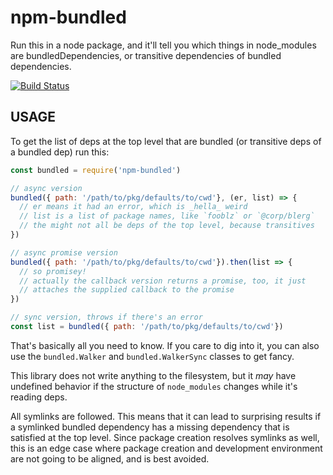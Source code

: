 # npm-bundled

Run this in a node package, and it'll tell you which things in node_modules are bundledDependencies, or transitive
dependencies of bundled dependencies.

[![Build Status](https://travis-ci.org/npm/npm-bundled.svg?branch=master)](https://travis-ci.org/npm/npm-bundled)

## USAGE

To get the list of deps at the top level that are bundled (or transitive deps of a bundled dep) run this:

```js
const bundled = require('npm-bundled')

// async version
bundled({ path: '/path/to/pkg/defaults/to/cwd'}, (er, list) => {
  // er means it had an error, which is _hella_ weird
  // list is a list of package names, like `fooblz` or `@corp/blerg`
  // the might not all be deps of the top level, because transitives
})

// async promise version
bundled({ path: '/path/to/pkg/defaults/to/cwd'}).then(list => {
  // so promisey!
  // actually the callback version returns a promise, too, it just
  // attaches the supplied callback to the promise
})

// sync version, throws if there's an error
const list = bundled({ path: '/path/to/pkg/defaults/to/cwd'})
```

That's basically all you need to know. If you care to dig into it, you can also use the `bundled.Walker`
and `bundled.WalkerSync`
classes to get fancy.

This library does not write anything to the filesystem, but it _may_
have undefined behavior if the structure of `node_modules` changes while it's reading deps.

All symlinks are followed. This means that it can lead to surprising results if a symlinked bundled dependency has a
missing dependency that is satisfied at the top level. Since package creation resolves symlinks as well, this is an edge
case where package creation and development environment are not going to be aligned, and is best avoided.
